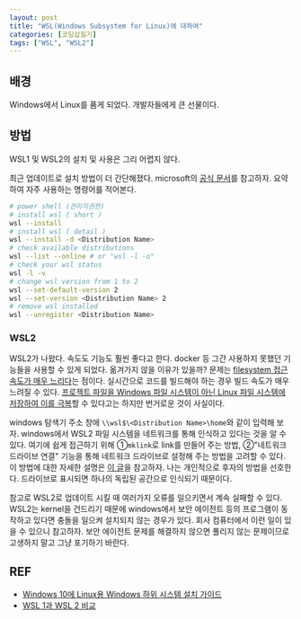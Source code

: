 ```yaml
---
layout: post
title: "WSL(Windows Subsystem for Linux)에 대하여"
categories: [코딩삽질기]
tags: ["WSL", "WSL2"]
---
```


## 배경

Windows에서 Linux를 품게 되었다. 개발자들에게 큰 선물이다.

## 방법

WSL1 및 WSL2의 설치 및 사용은 그리 어렵지 않다.

최근 업데이트로 설치 방법이 더 간단해졌다. microsoft의 [공식 문서](https://docs.microsoft.com/en-us/windows/wsl/install)를 참고하자. 요약하여 자주 사용하는 명령어를 적어본다.

```bash
# power shell (관리자권한)
# install wsl ( short )
wsl --install
# install wsl ( detail )
wsl --install -d <Distribution Name>
# check available distributions
wsl --list --online # or "wsl -l -o"
# check your wsl status
wsl -l -v
# change wsl version from 1 to 2
wsl --set-default-version 2
wsl --set-version <Distribution Name> 2
# remove wsl installed
wsl --unregister <Distribution Name>
```

### WSL2

WSL2가 나왔다. 속도도 기능도 훨씬 좋다고 한다. docker 등 그간 사용하지 못했던 기능들을 사용할 수 있게 되었다. 옮겨가지 않을 이유가 있을까? 문제는 [filesystem 접근 속도가 매우 느리다](https://vxlabs.com/2019/12/06/wsl2-io-measurements/)는 점이다. 실시간으로 코드를 빌드해야 하는 경우 빌드 속도가 매우 느려질 수 있다. [프로젝트 파일을 Windows 파일 시스템이 아닌 Linux 파일 시스템에 저장하여 이를 극복](https://docs.microsoft.com/ko-kr/windows/wsl/compare-versions#use-the-linux-file-system-for-faster-performance)할 수 있다고는 하지만 번거로운 것이 사실이다.

windows 탐색기 주소 창에 `\\wsl$\<Distribution Name>\home`와 같이 입력해 보자. windows에서 WSL2 파일 시스템을 네트워크를 통해 인식하고 있다는 것을 알 수 있다. 여기에 쉽게 접근하기 위해 ①`mklink`로 link를 만들어 주는 방법, ②"네트워크 드라이브 연결" 기능을 통해 네트워크 드라이브로 설정해 주는 방법을 고려할 수 있다. 이 방법에 대한 자세한 설명은 [이 글](https://www.lesstif.com/software-architect/wsl-2-windows-subsystem-for-linux-2-89555812.html)을 참고하자. 나는 개인적으로 후자의 방법을 선호한다. 드라이브로 표시되면 하나의 독립된 공간으로 인식되기 때문이다.

참고로 WSL2로 업데이트 시킬 때 여러가지 오류를 일으키면서 계속 실패할 수 있다. WSL2는 kernel을 건드리기 때문에 windows에서 보안 에이전트 등의 프로그램이 동작하고 있다면 충돌을 일으켜 설치되지 않는 경우가 있다. 회사 컴퓨터에서 이런 일이 있을 수 있으니 참고하자. 보안 에이전트 문제를 해결하지 않으면 풀리지 않는 문제이므로 고생하지 말고 그냥 포기하기 바란다.

## REF

- [Windows 10에 Linux용 Windows 하위 시스템 설치 가이드](https://docs.microsoft.com/ko-kr/windows/wsl/install-win10)
- [WSL 1과 WSL 2 비교](https://docs.microsoft.com/ko-kr/windows/wsl/compare-versions)
